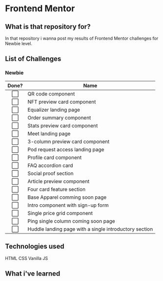 # Frontend Mentor

## What is that repository for?
In that repository i wanna post my results of Frontend Mentor challenges for Newbie level.

## List of Challenges

### Newbie 
| Done?                 | Name                                                      |
| :-------------------: | --------------------------------------------------------- |
| :white_large_square:  | QR code component                                         |
| :white_large_square:  | NFT preview card component                                |
| :white_large_square:  | Equalizer landing page                                    |
| :white_large_square:  | Order summary component                                   |
| :white_large_square:  | Stats preview card component                              |
| :white_large_square:  | Meet landing page                                         |
| :white_large_square:  | 3-column preview card component                           |
| :white_large_square:  | Pod request access landing page                           |
| :white_large_square:  | Profile card component                                    |
| :white_large_square:  | FAQ accordion card                                        |
| :white_large_square:  | Social proof section                                      |
| :white_large_square:  | Article preview component                                 |
| :white_large_square:  | Four card feature section                                 |
| :white_large_square:  | Base Apparel comming soon page                            |
| :white_large_square:  | Intro component with sign-up form                         |
| :white_large_square:  | Single price grid component                               |
| :white_large_square:  | Ping single column coming soon page                       |
| :white_large_square:  | Huddle landing page with a single introductory section    |

## Technologies used
HTML
CSS
Vanilla JS

## What i've learned
